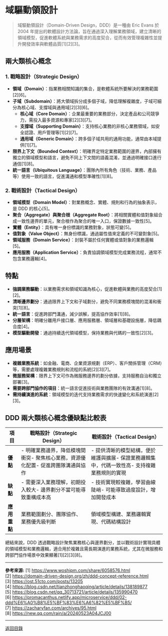 # 域驅動領設計

> 域驅動領設計（Domain-Driven Design，DDD）是一種由 Eric Evans 於 2004 年提出的軟體設計方法論，旨在通過深入理解業務領域，建立清晰的領域模型，促進軟體系統與業務需求的高度契合，從而有效管理複雜性並提升開發效率與軟體品質[1][2][3]。

## 兩大類核心概念

### 1. 戰略設計（Strategic Design）

- **領域（Domain）**：指業務相關知識的集合，是軟體系統所要解決的業務範圍[2][6]。
- **子域（Subdomain）**：將大領域拆分成多個子域，降低理解複雜度，子域可細分為核心域、支撐域與通用域[2][3][6]。
  - **核心域（Core Domain）**：企業最重要的業務部分，決定產品和公司競爭力，需投入最多資源和專家[2][3][7]。
  - **支撐域（Supporting Domain）**：支持核心業務的非核心業務領域，如安全認證、用戶管理等[1][2][7]。
  - **通用域（Generic Domain）**：跨多個子域共用的通用功能，通常由本域提供[1][7]。
- **限界上下文（Bounded Context）**：明確界定特定業務範圍的邊界，內部擁有獨立的領域模型和語言，避免不同上下文間的語義混淆，並通過明確接口進行通信[1][8]。
- **統一語言（Ubiquitous Language）**：團隊內所有角色（技術、業務、產品等）使用一致的語言，促進溝通和模型準確性[1][8]。

### 2. 戰術設計（Tactical Design）

- **領域模型（Domain Model）**：對業務概念、實體、規則和行為的抽象表示，是 DDD 的核心[5]。
- **聚合（Aggregate）與聚合根（Aggregate Root）**：將相關實體和值對象組合成一致性邊界的單元，聚合根作為聚合的唯一入口，保證數據一致性[5]。
- **實體（Entity）**：具有唯一身份標識的業務對象，狀態可變[5]。
- **值對象（Value Object）**：無身份標識，通過屬性值來定義的不可變對象[5]。
- **領域服務（Domain Service）**：封裝不屬於任何實體或值對象的業務邏輯[5]。
- **應用服務（Application Service）**：負責協調領域模型完成業務流程，通常不包含業務邏輯[4]。

## 特點

- **強調業務驅動**：以業務需求和領域知識為核心，促進軟體與業務的高度契合[1][2]。
- **清晰邊界劃分**：通過限界上下文和子域劃分，避免不同業務模塊間的混淆和衝突[1][8]。
- **統一語言**：促進跨部門溝通，減少誤解，提高協作效率[1][8]。
- **分層架構**：明確分離用戶接口層、應用服務層、領域層和基礎設施層，降低耦合度[4]。
- **模型驅動開發**：通過持續迭代領域模型，保持業務與代碼的一致性[2][3]。

## 應用場景

- **複雜業務系統**：如金融、電商、企業資源規劃（ERP）、客戶關係管理（CRM）等，需要處理複雜業務規則和流程的系統[2][3][7]。
- **微服務架構**：限界上下文可作為微服務邊界的劃分依據，支持服務自治和獨立部署[3]。
- **需要跨部門協作的項目**：統一語言促進技術與業務團隊的有效溝通[1][8]。
- **需持續演進的系統**：領域模型的迭代支持業務需求的快速變化和系統演進[2][3]。

## DDD 兩大類核心概念優缺點比較表

| 項目         | 戰略設計（Strategic Design）                                                     | 戰術設計（Tactical Design）                                                                  |
| ------------ | -------------------------------------------------------------------------------- | -------------------------------------------------------------------------------------------- |
| **優點**     | - 明確業務邊界，降低模塊間衝突- 聚焦核心業務，資源優化配置- 促進跨團隊溝通與協作 | - 提供清晰的模型結構，便於維護與擴展- 保證業務邏輯集中，代碼一致性高- 支持複雜業務規則的實現 |
| **缺點**     | - 需要深入業務理解，初期投入較大- 邊界劃分不當可能導致重構成本高                 | - 技術實現較複雜，學習曲線陡峭- 可能導致過度設計，增加開發成本                               |
| **應用重點** | 業務範圍劃分、團隊協作、業務優先級判斷                                           | 領域模型構建、業務邏輯實現、代碼結構設計                                                     |

總結來說，DDD 透過戰略設計聚焦業務核心與邊界劃分，並以戰術設計實現具體的領域模型和業務邏輯，適合用於複雜且需長期演進的業務系統，尤其在微服務和跨部門協作場景中效果顯著[1][2][3][8]。

---

**參考來源:**
[1] https://www.woshipm.com/share/6058576.html \
[2] https://domain-driven-design.org/zh/ddd-concept-reference.html \
[3] https://ost.51cto.com/posts/13205 \
[4] https://blog.csdn.net/tianzhonghaoqing/article/details/138189877 \
[5] https://blog.csdn.net/qq_30713721/article/details/135990470 \
[6] https://promacanthus.netlify.app/microservice/ddd/02-ddd%E6%A0%B8%E5%BF%83%E6%A6%82%E5%BF%B5/ \
[7] https://zacharyfan.com/archives/95.html \
[8] https://new.qq.com/rain/a/20240523A04JCJ00

---

[返回目錄](./../README.md)
